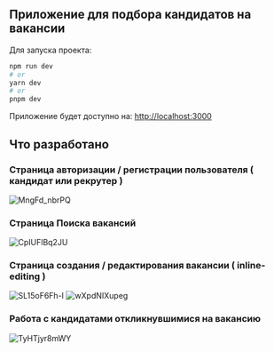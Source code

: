 
## Приложение для подбора кандидатов на вакансии

Для запуска проекта:

```bash
npm run dev
# or
yarn dev
# or
pnpm dev
```

Приложение будет доступно на: [http://localhost:3000](http://localhost:3000)

## Что разработано

### Страница авторизации / регистрации пользователя ( кандидат или рекрутер )

![MngFd_nbrPQ](https://github.com/LaMileyn/Hackaton-ApplyPlatform/assets/74772809/756d3eef-97d3-487f-97b3-c2fc784c7ee4)


### Страница Поиска вакансий

![CpIUFlBq2JU](https://github.com/LaMileyn/Hackaton-ApplyPlatform/assets/74772809/a3f92815-3b80-48c4-9604-f1dd986d382c)


### Страница создания / редактирования вакансии ( inline-editing )

![SL15oF6Fh-I](https://github.com/LaMileyn/Hackaton-ApplyPlatform/assets/74772809/57e0aa62-f5ad-4751-9f21-1714501aa43f)
![wXpdNIXupeg](https://github.com/LaMileyn/Hackaton-ApplyPlatform/assets/74772809/9bbd4fcd-b9f4-4e53-9dcc-d3935f727fd9)


### Работа с кандидатами откликнувшимися на вакансию

![TyHTjyr8mWY](https://github.com/LaMileyn/Hackaton-ApplyPlatform/assets/74772809/3ff593a4-11d0-4721-9c96-892b788fde77)




